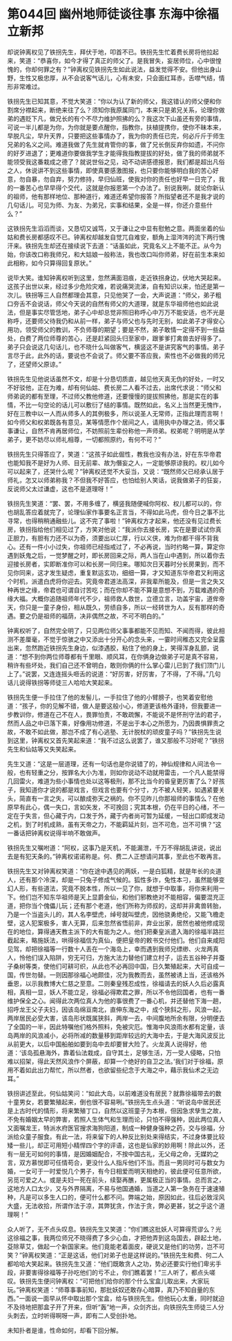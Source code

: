 # 第044回 幽州地师徒谈往事 东海中徐福立新邦

却说钟离权见了铁拐先生，拜伏于地，叩首不已。铁拐先生忙着费长房将他拉起来，笑道：“恭喜你，如今才得了真正的师父了。是我冒失，妄居师位，心中很惶愧的，你却何罪之有？”钟离权见铁拐先生如此说法，益发觉得不安。但他出身山野，生性又极忠厚，从不会说客气话儿，心有未安，只会面红耳赤，舌噤气结，情形非常难过。

铁拐先生已知其意，不觉大笑道：“你以为认了新的师父，我这错认的师父便和你割席分襟起来，断绝来往了么？须知你我原属同门，本来只是弟兄关系，论理你做弟的遇贬下凡，做兄长的有个不尽力维护照拂的么？我这次下山虽还有旁的事情，可说一半儿都是为你，为你就是要点醒你，指教你，扶植提携你，使你不昧本来，早脱凡尘，早升天界，只要把这些事情办了，我为你的责任已完，何必斤斤于师生兄弟的名义之间。难道我做了先生就肯管你的事，做了兄长倒反弃你如遗，不问你的好歹进退了；更难道你要做我学生才能得我指教提拔的好处，做了我的师弟就不能领受我这番栽成之德了？就说世俗之见，动不动讲感德报恩，我们都是超出凡俗之人，休说讲不到这些事情，即使真要感激图报，也只要你能够明白我的苦心好意，勿自暴，勿自弃，努力修持，早归仙班，使我对你的责任也好早一日完了，我的一番苦心也早早得个交代，这就是你报恩第一个办法了。别说我咧，就论你新认的祖师，他有那样地位、那种道行，难道还希望你报答？所指望者还不是我才说的几句话儿。可见为师、为友、为弟兄，实事和结果，全是一样，你还介意些什么？”

这铁拐先生滔滔而谈，又恳切又诚笃，又于谦让之中显有慰勉之意。两面坐着的仙姑和费长房都感叹不已。钟离权却越发自觉兀自难安，额角上湿涔涔的流下两行愧汗来。铁拐先生却还在接续说下去道：“话虽如此，究竟名义上不能不正。从今为始，你该改口称我师兄，和大姑娘一般称法，我也改口叫你师弟，好在前生本来如此相称，如今只算得回复原状。”

说毕大笑。谁知钟离权听到这里，忽然满面泪痕，走近铁拐身边，伏地大哭起来。这孩子出世以来，经过多少危险灾难，若说痛哭流涕，自有知识以来，怕还是第一次儿。铁拐等三人自然都理会其意，只见他哭了一会，大声说道：“师父，弟子粗口夯舌不会说话，师父今天说的自然有师父的大道理，就是东华祖师他也如此说法，但是事实尽管恁地，弟子心中却总觉非照旧称呼心中万万不能安适，也不光是称呼，还要师父待我仍和从前一样，弟子与师父也与先时无别，如此弟子才得安心用功，领受师父的教训，不负师尊的期望；要是不然，弟子敢情一定得不到一些益处，白费了两位师尊的苦心，还是赶紧回头归至家中，跟爹爹打禽兽去好得多了。弟子只会说这几句话儿，也不晓什么叫做客气，横竖这不是讲究客气的事情。弟子言尽于此，此外的话，要说也不会说了。师父要不答应我，索性也不必做我的师兄了，还望师父原谅。”

铁拐先生见他说话虽然不文，却是十分恳切质直，越见他天真无伪的好处，一时又不好驳他，正在为难，却有何仙姑、费长房二人看不过去，出席代求说：“师父和师弟说的都有至理，不过师父教他修道，还要慢慢的提拔照拂他，那是实在的事情，不比一句空论的话儿可以敷衍了结的事情。既然如此，名义上当然更无愧怍，好在三教中以一人而从师多人的其例极多，所以说圣人无常师，正指此理而言啊！如今师父和权弟既各有意见，某等情愿作个居间之人，请用执中办理之法，师父事事谦让，自然不肯再居师位，不妨照前生辈份称他一声师弟。权弟呢？明明是从学弟子，更不妨尽以师礼相尊，一切都照原约，有何不可？”

铁拐先生只得答应了，笑道：“这孩子如此倔性，教我也没有办法，好在东华帝君也能知我不是好为人师、目无前辈、故为僭妄之人，一定能够原谅我的。权儿如今可以起来了，还哭什么呢？”钟离权还觉不大妥当，又说：“既然师父已经承认居于师礼，怎又以师弟称我？不但我不好答应，也怕给别人笑话，说我做弟子的狂妄，反说师父太过谦虚，这也不是道理呀！”

铁拐先生笑道：“罢、罢，不用多缠了，横竖我随便喊你阿权、权儿都可以的，你也胡乱答应着就完了，论理仙家作事要名正言当，不得如此马虎，但今日之事不比寻常，也得稍稍通融些儿。这不完了事啦！”钟离权方才起来，他还没有见过费长房，铁拐指给他们相见过了，方笑对他说：“我派你去接长房，实在是要试试你真正胆力，有胆有力还不以为奇，须要出以仁厚，行以义侠，难为你都干得不背我心。还有一件小小过失，你祖师已经指戒过了，不必再说，当时约略一算，算定你遇到妖鬼之后，一觉梦醒之时，即长房回来之际，两人当在山中遇到，所以着你去迎接长房者，实即断准你可以和长房一同归来。哪知次日天暮时分长房果到，而不见你同来，这才发生疑虑，重复默运玄功，细细一算，才又知道东华帝君又利用这个时机，派遣白虎将你迎去。究竟帝君道法高深，非我辈所能及，但是一言之失又种再世之缘，帝君也可谓自讨苦吃；而在你却不能不算是意想不到，万载难遇的奇缘大福。大概你追随祖师年代不少，祖师救人救世，立德立言，功盖宇宙，道侔帝天，你只是一童子身份，相从既久，劳绩自多，所以一经转世为人，反有那样的奇遇。要之仍是祖师的福荫，决非偶然之故，不可不明白的。”

钟离权听了，自然完全明了，只见两位师父事事都能不见而知、不闻而得，彼此相测不差厘毫，不觉于惊骇之中又添出十分开心的念头来，一霎时间稚态又完全呈露出来，忽然跑近铁拐先生身边，似漆遇胶，粘住了他的身上，笑得浑身乱颤，说道：“想不到你两位师尊都有千里眼、顺风耳，在你俩身边做弟子可是真不容易，稍许有些坏处，我们自己还不曾明白，敢则你俩的什么掌心雷儿已到了我们顶门儿上了。”说罢，又连连摇头咂舌的说道：“好厉害，好厉害，了不得，了不得。”几句话儿说得铁拐等师徒三人哈哈大笑起来。

铁拐先生便一手拉住了他的发髻儿，一手拉住了他的小臂膀子，也笑着安慰他道：“孩子，你的见解不错，做人是要这般小心，修道更该格外谨持，但我要进一步教训你，修道在己不在人，畏罪怕责，不敢疏懈，不能说不是怀刑守法的君子，然而人品之中已落下乘，好像用功修道，不是出于本心之所愿为，乃因畏惧罪责之故，不敢不如此做，那岂不成了有心逃塾、无计脱杖的顽皮童子吗？”铁拐先生说到这里，钟离权又首先笑起来道：“我不过这么说罢了，谁又那般不习好呢？”铁拐先生和仙姑等又失笑起来。

先生又道：“这是一层道理，还有一句话也是你说错了的，神仙规律和人间法令一般，也有轻重之分，按罪名大小为准，则如你说动不动就用雷击，一个凡人能禁得几回雷火，难道为些小事情也处以这等极刑，那不比当今的昏皇更厉害了么？好孩子，我知道你才说的都是戏言，但戏言也要有个分寸，方不被人轻笑，如遇紧要关头，简直有一言之失，可以酿成弥天之祸的。你不见昨儿你那祖师的事情么？在他原早有此心，偶一失口，言如矢发，不可挽回；究其本根，仍在平日的心绪，不一定在于失言，但心藏于内，口发于外，藏于内者尚可暂为延缓，一轻出口即成发动之机，到了时机成熟，虽有天帝之力，不能羁延片刻，岂不可危，岂不可惧？”这一番话把钟离权说得半响不敢做声。

铁拐先生又嘱咐道：“阿权，这事乃是天机，不能漏泄，千万不得胡乱讲说，说出去是有犯天条的。”钟离权诺诺称是。何、费二人正想请问其事，至此也不敢再言。

铁拐先生又对钟离权笑道：“你在途中遇见的两妖，一是白狐精，就是年长的炎道人，还有那个冷深，却是一只兔子修成气候的。狐性多诈，兔性本刁，虽然能够变幻人形，有些道法，究竟不脱本性，所以一见了你，就想于中取事，将你来利用一下。他们岂不知东华祖师是天上显爵金仙，和他们邪教绝对不能相容，偏要混充正道，把你当个傀儡儿玩；还有那个老道，他们所称为师叔的，这却并非禽兽转胎，乃是一个当盗头儿的，其人名李壁虎，绰号就叫壁虎，因他骁勇绝伦，又能飞檐走壁，这人犯案极多，害人无算，后来忽然省悟前非，弃业出家，居然也被他修成现在的地位，算得通天教主派下的大有能为之人。他们把秦皇派遣入海的徐福半路拦截起来，略施妖法，哄得徐福信为真仙，便把皇帝的敕书交付他们。他们自来咸阳见驾，却把徐福等一行数十人丢在一个海岛上，幸而遇到我师兄缥缈、火龙两真人，怜他们误入陷阱，穷无可归，方施大法力替他们建立村子，运去五谷种子并蚕子桑树等类，使他们可耕可织，从此也不必再回中国，日久繁殖起来，大可自成一国，传世勿替。一则因那徐福心地颇佳，况为我教而去，虽然被诱上当，还该格外垂恩，以示我教博大仁慈之至意。二则秦皇残忍成性，徐福请去的妖人久后必露真相，真相一显，妖人不能立足，徐福必得欺君之罪，所以不令他回国者，也有一番维护保全之心。闻得此次两位真人为他的事很费了一番心机，并还替他下海一趟，招呼龙王父子夫妇，因该岛绵亘南北，直伸东海之中，成个狭斜之形，风浪一起，两岸居民必受大害，该岛形状既属狭斜，两岸一去，中间腹地所余有限，分明便去了全国的一半，因此特嘱他们格外照料，免被灾厄。惟海中风浪雨水都有定量，该岛两岸的风浪减小，必将所减的数量移到距岸较远的大海中去，于是大海风波反比从前更大，以后中国船舶如要到岛中去却要冒大险了。火龙真人说得好，他道：‘该岛孤悬海外，靠着仙法栽成，自守其土，足够生活，万一受人侵略，只怕难以招架，得此天然风浪作个屏蔽，却算一个绝好的自卫之法。’我们对于徐福，原用不着如此出力帮忙，所以然者，也欲留些纪念于大海之中，藉示我仙术之无边耳。”

铁拐讲述至此，何仙姑笑问：“如此大岛，以前难道没有居民？就靠徐福带去的数十童男女，若要繁殖起来，倒也很不容易咧。”铁拐先生点头道：“听说岛中居民还是上古时代的情形，将来繁殖丁口，自然以这班童子为本根，但因急求孳生之故，不免有婚姻太早的弊害，若照人生体气和生理而论，只怕不得强种，因此两位真人又面嘱龙王，特派水府医官搜求海狗阳道，制成一种健身强种之药，交与徐福，分派给众童子服食。有此一法，将来留下的人种反比别处来得结实，不过身体要比较矮一些儿，却正可用短小精悍四个字的评语，这也是仙家的妙用啊！除此以外，还有一层无可如何的事情，是因婚姻配合，不按中国古礼，无父母之命，无媒妁之言，双方慕悦即可任情苟合，更没什么人指斥他们不当。而且一男同时可与数女为婚，一女可于一时爱悦几个男子，有今日相爱而明天相绝的，彼此便可任意所欲，另觅可爱之人。或是夫妇一死在前头，续娶再醮，更属极正当的事情。总而言之，这地方人口太少，又与外界隔离，不易与他国通婚，当道之人第一急务在于速速殖种，凡是可以多生人口的，便可什么都不问。弊端之始，原因如此，往后必致淫风大盛，无法收拾，所谓作法于凉，其弊犹贪，作法于贪，弊必更甚，犹之乎这个道理啊！”

众人听了，无不点头叹息。铁拐先生又笑道：“你们瞧这批妖人可算得荒谬么？光这徐福之事，我两位师兄不晓得费了多少心血，才把他弄到这岛国去，辟起土地，芟除草艾，做起一个新国家来。他们竟能老着面皮，硬说又是他们的功劳，岂不可笑？”钟离权笑道：“正是这话，他们对弟子也是这样说的。”铁拐先生和费、何二人都哈哈大笑起来。铁拐先生又道：“他们既敢贪人之功，势必还要实行他们卑劣手段，非要害得徐福等子孙吃他们的亏不止，你们瞧着罢！”三人听了，都点头嗟叹。铁拐先生便问钟离权：“可把他们给你的那个什么宝盒儿取出来，大家玩玩。”钟离权笑道：“师尊事事前知，那批妖奴还敢存心暗算，真乃不知自量的东西。”一面说一面早从怀中取出那个宝盒，给与铁拐先生。但他玩心太重，同时就迫不及待地把那盒子开了开来，但听“轰”地一声，众剑齐出，向铁拐先生师徒三人分头刺去，立时听得啊呀一声，即有二人受创扑地。

未知扑者是谁，性命如何，却看下回分解。
